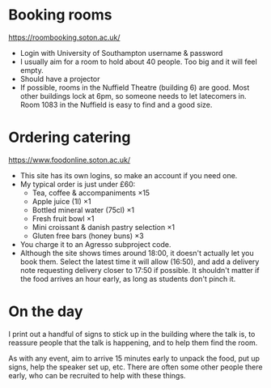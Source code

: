 # Booking rooms

https://roombooking.soton.ac.uk/ 

- Login with University of Southampton username & password
- I usually aim for a room to hold about 40 people. Too big and it will feel empty.
- Should have a projector
- If possible, rooms in the Nuffield Theatre (building 6) are good. Most other
  buildings lock at 6pm, so someone needs to let latecomers in.
  Room 1083 in the Nuffield is easy to find and a good size.

# Ordering catering

https://www.foodonline.soton.ac.uk/

- This site has its own logins, so make an account if you need one.
- My typical order is just under £60:
  - Tea, coffee & accompaniments ×15
  - Apple juice (1l) ×1
  - Bottled mineral water (75cl) ×1
  - Fresh fruit bowl ×1
  - Mini croissant & danish pastry selection ×1
  - Gluten free bars (honey buns) ×3
- You charge it to an Agresso subproject code.
- Although the site shows times around 18:00, it doesn't actually let you book
  them. Select the latest time it will allow (16:50), and add a delivery note
  requesting delivery closer to 17:50 if possible. It shouldn't matter if the
  food arrives an hour early, as long as students don't pinch it.

# On the day

I print out a handful of signs to stick up in the building where the talk is,
to reassure people that the talk is happening, and to help them find the room.

As with any event, aim to arrive 15 minutes early to unpack the food, put up
signs, help the speaker set up, etc. There are often some other people there
early, who can be recruited to help with these things.

